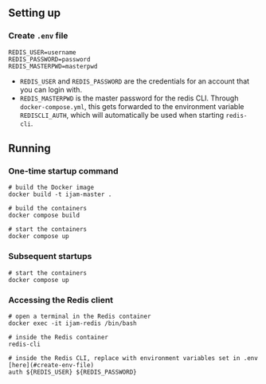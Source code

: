 ## Setting up
### Create `.env` file
```
REDIS_USER=username
REDIS_PASSWORD=password
REDIS_MASTERPWD=masterpwd
```

* `REDIS_USER` and `REDIS_PASSWORD` are the credentials for an account that you can login with.
* `REDIS_MASTERPWD` is the master password for the redis CLI. Through `docker-compose.yml`, this gets forwarded to the environment variable `REDISCLI_AUTH`, which will automatically be used when starting `redis-cli`.

## Running
### One-time startup command
```
# build the Docker image
docker build -t ijam-master .

# build the containers
docker compose build

# start the containers
docker compose up
```
### Subsequent startups
```
# start the containers
docker compose up
```
### Accessing the Redis client
```
# open a terminal in the Redis container
docker exec -it ijam-redis /bin/bash

# inside the Redis container
redis-cli

# inside the Redis CLI, replace with environment variables set in .env [here](#create-env-file)
auth ${REDIS_USER} ${REDIS_PASSWORD}
```
